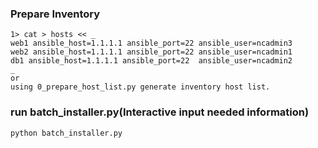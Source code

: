
### Prepare Inventory
    1> cat > hosts << _
    web1 ansible_host=1.1.1.1 ansible_port=22 ansible_user=ncadmin3
    web2 ansible_host=1.1.1.1 ansible_port=22 ansible_user=ncadmin1
    db1 ansible_host=1.1.1.1 ansible_port=22  ansible_user=ncadmin2
    _
    or 
    using 0_prepare_host_list.py generate inventory host list.

### run batch_installer.py(Interactive input needed information)

    python batch_installer.py

    
    
